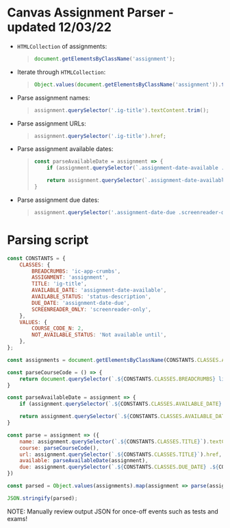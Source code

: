 # Canvas Assignment Parser - updated 12/03/22

- `HTMLCollection` of assignments:
  > ```javascript
  > document.getElementsByClassName('assignment');
  > ```

- Iterate through `HTMLCollection`:
  > ```javascript
  > Object.values(document.getElementsByClassName('assignment')).forEach(assignment => ...);
  > ```

- Parse assignment names:
  > ```javascript
  > assignment.querySelector('.ig-title').textContent.trim();
  > ```

- Parse assignment URLs:
  > ```javascript
  > assignment.querySelector('.ig-title').href;
  > ```

- Parse assignment available dates:
  > ```javascript
  > const parseAvailableDate = assignment => {
  >	    if (assignment.querySelector(`.assignment-date-available .status-description`)?.textContent.trim() !== 'Not available until') return '';
  >
  >     return assignment.querySelector(`.assignment-date-available .screenreader-only`)?.textContent.trim() ?? '';
  > }

- Parse assignment due dates:
  > ```javascript
  > assignment.querySelector('.assignment-date-due .screenreader-only')?.textContent.trim() ?? '';
  > ```

# Parsing script

```javascript
const CONSTANTS = {
	CLASSES: {
		BREADCRUMBS: 'ic-app-crumbs',
		ASSIGNMENT: 'assignment',
		TITLE: 'ig-title',
		AVAILABLE_DATE: 'assignment-date-available',
		AVAILABLE_STATUS: 'status-description',
		DUE_DATE: 'assignment-date-due',
		SCREENREADER_ONLY: 'screenreader-only',
	},
	VALUES: {
		COURSE_CODE_N: 2,
		NOT_AVAILABLE_STATUS: 'Not available until',
	},
};

const assignments = document.getElementsByClassName(CONSTANTS.CLASSES.ASSIGNMENT);

const parseCourseCode = () => {
	return document.querySelector(`.${CONSTANTS.CLASSES.BREADCRUMBS} li:nth-of-type(${CONSTANTS.VALUES.COURSE_CODE_N}) span`)?.innerHTML ?? 'Unknown Course Code';
}

const parseAvailableDate = assignment => {
	if (assignment.querySelector(`.${CONSTANTS.CLASSES.AVAILABLE_DATE} .${CONSTANTS.CLASSES.AVAILABLE_STATUS}`)?.textContent.trim() !== CONSTANTS.VALUES.NOT_AVAILABLE_STATUS) return '';

	return assignment.querySelector(`.${CONSTANTS.CLASSES.AVAILABLE_DATE} .${CONSTANTS.CLASSES.SCREENREADER_ONLY}`)?.textContent.trim() ?? '';
}

const parse = assignment => ({
	name: assignment.querySelector(`.${CONSTANTS.CLASSES.TITLE}`).textContent.trim(),
	course: parseCourseCode(),
	url: assignment.querySelector(`.${CONSTANTS.CLASSES.TITLE}`).href,
	available: parseAvailableDate(assignment),
	due: assignment.querySelector(`.${CONSTANTS.CLASSES.DUE_DATE} .${CONSTANTS.CLASSES.SCREENREADER_ONLY}`)?.textContent.trim() ?? '',
})

const parsed = Object.values(assignments).map(assignment => parse(assignment));

JSON.stringify(parsed);
```

NOTE: Manually review output JSON for once-off events such as tests and exams!